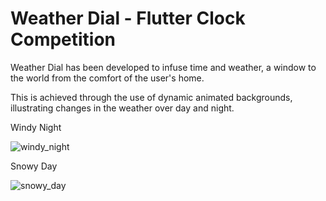 # Weather Dial - Flutter Clock Competition

Weather Dial has been developed to infuse time and weather, a window to the world from the comfort of the user's home.

This is achieved through the use of dynamic animated backgrounds, illustrating changes in the weather over day and night.

Windy Night

![windy_night](https://github.com/jakesq/weatherdial/blob/master/windy-night.gif?raw=true)

Snowy Day

![snowy_day](https://github.com/jakesq/weatherdial/blob/master/snowy-day.gif?raw=true)
